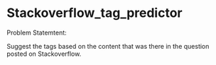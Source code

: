 # Stackoverflow_tag_predictor

Problem Statemtent:

Suggest the tags based on the content that was there in the question posted on Stackoverflow.


